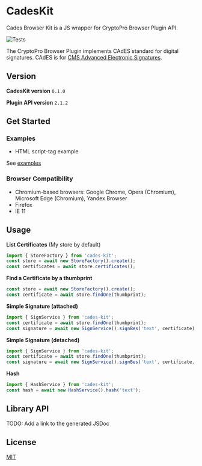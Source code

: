 # CadesKit

Cades Browser Kit is a JS wrapper for CryptoPro Browser Plugin API. 

![Tests](https://github.com/denblackstache/cades-kit/actions/workflows/tests.yml/badge.svg)

The CryptoPro Browser Plugin implements CAdES standard for digital signatures.
CAdES is for [CMS Advanced Electronic Signatures](https://en.wikipedia.org/wiki/CAdES_(computing)).

## Version

**CadesKit version** `0.1.0`

**Plugin API version** `2.1.2`

## Get Started

### Examples

* HTML script-tag example

See [examples](examples)

### Browser Compatibility

* Chromium-based browsers: Google Chrome, Opera (Chromium), Microsoft Edge (Chromium), Yandex Browser
* Firefox
* IE 11

## Usage

**List Certificates** (My store by default)
```js
import { StoreFactory } from 'cades-kit';
const store = await new StoreFactory().create();
const certificates = await store.certificates();
```

**Find a Certificate by a thumbprint**
```js
const store = await new StoreFactory().create();
const certificate = await store.findOne(thumbprint);
```

**Simple Signature (attached)**
```js
import { SignService } from 'cades-kit';
const certificate = await store.findOne(thumbprint);
const signature = await new SignService().signBes('text', certificate);
```

**Simple Signature (detached)**
```js
import { SignService } from 'cades-kit';
const certificate = await store.findOne(thumbprint);
const signature = await new SignService().signBes('text', certificate, { detached: true });
```

**Hash**
```js
import { HashService } from 'cades-kit';
const hash = await new HashService().hash('text');
```

## Library API

TODO: Add a link to the generated JSDoc

## License

[MIT](./LICENSE)
